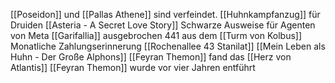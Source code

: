 [[Poseidon]] und [[Pallas Athene]] sind verfeindet.
[[Huhnkampfanzug]] für Druiden
[[Asteria - A Secret Love Story]]
Schwarze Ausweise für Agenten von Meta
[[Garifallia]] ausgebrochen 441 aus dem [[Turm von Kolbus]]
Monatliche Zahlungserinnerung
[[Rochenallee 43 Stanilat]]
[[Mein Leben als Huhn - Der Große Alphons]]
[[Feyran Themon]] fand das [[Herz von Atlantis]]
[[Feyran Themon]] wurde vor vier Jahren entführt